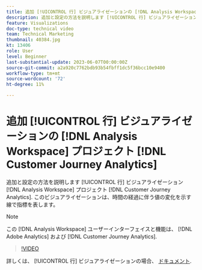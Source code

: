 ```yaml
---
title: 追加 [!UICONTROL 行] ビジュアライゼーションの [!DNL Analysis Workspace] プロジェクト
description: 追加と設定の方法を説明します [!UICONTROL 行] ビジュアライゼーションの [!DNL Analysis Workspace] プロジェクト [!DNL Customer Journey Analytics].
feature: Visualizations
doc-type: technical video
team: Technical Marketing
thumbnail: 40384.jpg
kt: 13406
role: User
level: Beginner
last-substantial-update: 2023-06-07T00:00:00Z
source-git-commit: a2a920c7762bdb93b54fbff1dc5f36bcc10e9400
workflow-type: tm+mt
source-wordcount: '72'
ht-degree: 11%

---
```


# 追加 [!UICONTROL 行] ビジュアライゼーションの [!DNL Analysis Workspace] プロジェクト [!DNL Customer Journey Analytics]

追加と設定の方法を説明します [!UICONTROL 行] ビジュアライゼーション [!DNL Analysis Workspace] プロジェクト [!DNL Customer Journey Analytics]. このビジュアライゼーションは、時間の経過に伴う値の変化を示す線で指標を表します。

>[!NOTE]
>
>この [!DNL Analysis Workspace] ユーザーインターフェイスと機能は、 [!DNL Adobe Analytics] および [!DNL Customer Journey Analytics].

>[!VIDEO](https://video.tv.adobe.com/v/40384/?quality=12&learn=on)

詳しくは、 [!UICONTROL 行] ビジュアライゼーションの場合、 [ドキュメント](https://experienceleague.adobe.com/docs/analytics-platform/using/cja-workspace/visualizations/line.html?lang=ja).
